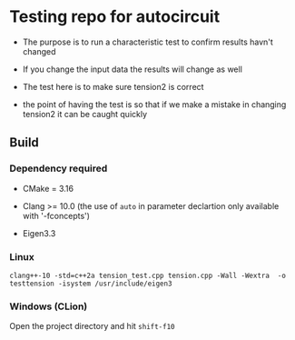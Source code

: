 # Testing repo for autocircuit

* The purpose is to run a characteristic test to confirm results havn't changed

* If you change the input data the results will change as well

* The test here is to make sure tension2 is correct

* the point of having the test is so that if we make a mistake in changing tension2 it can be caught quickly


## Build

### Dependency required

- CMake = 3.16

- Clang >= 10.0 (the use of `auto` in parameter declartion only available with '-fconcepts')

- Eigen3.3

### Linux

`clang++-10 -std=c++2a tension_test.cpp tension.cpp -Wall -Wextra  -o testtension -isystem /usr/include/eigen3`

### Windows (CLion)

Open the project directory and hit `shift-f10`

